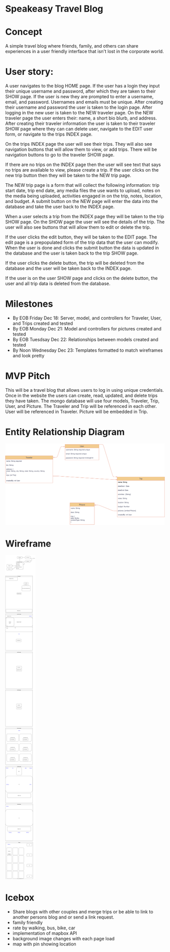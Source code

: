 # Speakeasy Travel Blog

# Concept
A simple travel blog where friends, family, and others can share experiences in a user friendly interface that isn't lost in the corporate world.

# User story:

A user navigates to the blog HOME page.  If the user has a login they input their unique username and password, after which they are taken to their SHOW page.  If the user is new they are prompted to enter a username, email, and password.  Usernames and emails must be unique.  After creating their username and password the user is taken to the login page.  After logging in the new user is taken to the NEW traveler page.  On the NEW traveler page the user enters their: name, a short bio blurb, and address.  After creating their traveler information the user is taken to their traveler SHOW page where they can can delete user, navigate to the EDIT user form, or navigate to the trips INDEX page. 

On the trips INDEX page the user will see their trips.  They will also see navigation buttons that will allow them to view, or add trips.  There will be navigation buttons to go to the traveler SHOW page.

If there are no trips on the INDEX page then the user will see text that says no trips are available to view, please create a trip.  If the user clicks on the new trip button then they will be taken to the NEW trip page.

The NEW trip page is a form that will collect the following information: trip start date, trip end date, any media files the use wants to upload, notes on the media being uploaded, activities engaged in on the trip, notes, location, and budget.  A submit button on the NEW page will enter the data into the database and take the user back to the INDEX page.

When a user selects a trip from the INDEX page they will be taken to the trip SHOW page.  On the SHOW page the user will see the details of the trip.  The user will also see buttons that will allow them to edit or delete the trip.

If the user clicks the edit button, they will be taken to the EDIT page.  The edit page is a prepopulated form of the trip data that the user can modify.  When the user is done and clicks the submit button the data is updated in the database and the user is taken back to the trip SHOW page.  

If the user clicks the delete button, the trip will be deleted from the database and the user will be taken back to the INDEX page.

If the user is on the user SHOW page and clicks on the delete button, the user and all trip data is deleted from the database. 

# Milestones
- By EOB Friday Dec 18: Server, model, and controllers for Traveler, User, and Trips created and tested
- By EOB Monday Dec 21: Model and controllers for pictures created and tested
- By EOB Tuesdsay Dec 22: Relationships between models created and tested
- By Noon Wednesday Dec 23: Templates formatted to match wireframes and look pretty

# MVP Pitch
This will be a travel blog that allows users to log in using unique credentials.  Once in the website the users can create, read, updated, and delete trips they have taken.  The mongo database will use four models, Traveler, Trip, User, and Picture.  The Traveler and Trip will be referenced in each other.  User will be referenced in Traveler.  Picture will be embedded in Trip.     

# Entity Relationship Diagram
![ERD](./planning_docs/erd.svg)

# Wireframe
![wireframe](./planning_docs/wireframe.svg)

# Icebox
- Share blogs with other couples and merge trips or be able to link to another persons blog and or send a link request.
- family friendly
- rate by walking, bus, bike, car
- implementation of mapbox API
- background image changes with each page load
- map with pin showing location



